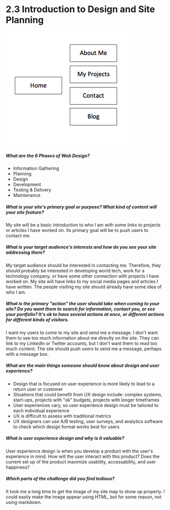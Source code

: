 # 2.3 Introduction to Design and Site Planning

![Site Map](/week-2/imgs/site-map.png)

##### What are the 6 Phases of Web Design?

- Information Gathering
- Planning
- Design
- Development
- Testing & Delivery
- Maintenance

##### What is your site's primary goal or purpose? What kind of content will your site feature?

My site will be a basic introduction to who I am with some links to projects or articles I have worked on. Its primary goal will be to push users to contact me.

##### What is your target audience's interests and how do you see your site addressing them?

My target audience should be interested in contacting me. Therefore, they should probably be interested in developing world tech, work for a technology company, or have some other connection with projects I have worked on. My site will have links to my social media pages and articles I have written. The people visiting my site should already have some idea of who I am.

##### What is the primary "action" the user should take when coming to your site? Do you want them to search for information, contact you, or see your portfolio? It's ok to have several actions at once, or different actions for different kinds of visitors.

I want my users to come to my site and send me a message. I don't want them to see too much information about me directly on the site. They can link to my LinkedIn or Twitter accounts, but I don't want them to read too much content. The site should push users to send me a message, perhaps with a message box.

##### What are the main things someone should know about design and user experience?

- Design that is focused on user experience is more likely to lead to a return user or customer
- Situations that could benefit from UX design include: complex systems, start-ups, projects with "ok" budgets, projects with longer timeframes
- User experiences vary, so user experience design must be tailored to each individual experience
- UX is difficult to assess with traditional metrics
- UX designers can use A/B testing, user surveys, and analytics software to check which design format works best for users

##### What is user experience design and why is it valuable?

User experience design is when you develop a product with the user's experience in mind. How will the user interact with this product? Does the current set up of the product maximize usability, accessability, and user happiness?

##### Which parts of the challenge did you find tedious?

It took me a long time to get the image of my site map to show up properly. I could easily make the image appear using HTML, but for some reason, not using markdown.